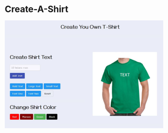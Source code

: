 # Create-A-Shirt

![APP Sreenshot](https://github.com/GospelBeats/create-a-shirt/blob/master/shirt%20pic.JPG)


